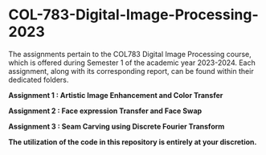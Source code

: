 # COL-783-Digital-Image-Processing-2023

The assignments pertain to the COL783 Digital Image Processing course, which is offered during Semester 1 of the academic year 2023-2024. Each assignment, along with its corresponding report, can be found within their dedicated folders.

**Assignment 1 : Artistic Image Enhancement and Color Transfer**

**Assignment 2 : Face expression Transfer and Face Swap**

**Assignment 3 : Seam Carving using Discrete Fourier Transform**

**The utilization of the code in this repository is entirely at your discretion.**
